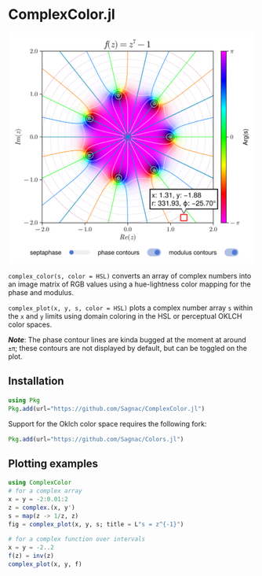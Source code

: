# ComplexColor.jl

<img src="./images/complex_plot.png" width="556">

`complex_color(s, color = HSL)` converts an array of complex numbers into an image matrix of RGB values using a hue-lightness color mapping for the phase and modulus.

`complex_plot(x, y, s, color = HSL)` plots a complex number array `s` within the `x` and `y` limits using domain coloring in the HSL or perceptual OKLCH color spaces.

***Note***: The phase contour lines are kinda bugged at the moment at around `±π`; these contours are not displayed by default, but can be toggled on the plot.

## Installation

```julia
using Pkg
Pkg.add(url="https://github.com/Sagnac/ComplexColor.jl")
```

Support for the Oklch color space requires the following fork:
```julia
Pkg.add(url="https://github.com/Sagnac/Colors.jl")
```

## Plotting examples

```julia
using ComplexColor
# for a complex array
x = y = -2:0.01:2
z = complex.(x, y')
s = map(z -> 1/z, z)
fig = complex_plot(x, y, s; title = L"s = z^{-1}")
```

```julia
# for a complex function over intervals
x = y = -2..2
f(z) = inv(z)
complex_plot(x, y, f)
```
